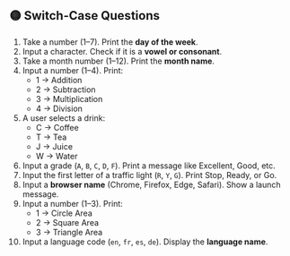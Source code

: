 ## 🟡 Switch-Case Questions

1. Take a number (1–7). Print the **day of the week**.
2. Input a character. Check if it is a **vowel or consonant**.
3. Take a month number (1–12). Print the **month name**.
4. Input a number (1–4). Print:
   - 1 → Addition
   - 2 → Subtraction
   - 3 → Multiplication
   - 4 → Division
5. A user selects a drink:
   - C → Coffee
   - T → Tea
   - J → Juice
   - W → Water
6. Input a grade (`A`, `B`, `C`, `D`, `F`). Print a message like Excellent, Good, etc.
7. Input the first letter of a traffic light (`R`, `Y`, `G`). Print Stop, Ready, or Go.
8. Input a **browser name** (Chrome, Firefox, Edge, Safari). Show a launch message.
9. Input a number (1–3). Print:
   - 1 → Circle Area
   - 2 → Square Area
   - 3 → Triangle Area
10. Input a language code (`en`, `fr`, `es`, `de`). Display the **language name**.
